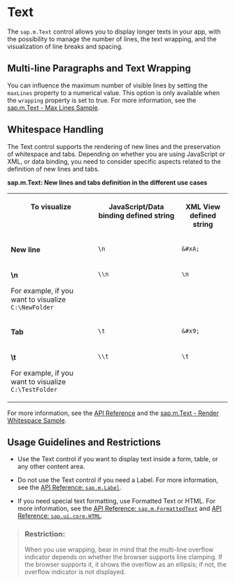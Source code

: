<!-- loiof94deb45de184a3a87850b75d610d9c0 -->

# Text

The `sap.m.Text` control allows you to display longer texts in your app, with the possibility to manage the number of lines, the text wrapping, and the visualization of line breaks and spacing.



<a name="loiof94deb45de184a3a87850b75d610d9c0__section_odw_ffn_xdb"/>

## Multi-line Paragraphs and Text Wrapping

You can influence the maximum number of visible lines by setting the `maxLines` property to a numerical value. This option is only available when the `wrapping` property is set to true. For more information, see the [sap.m.Text - Max Lines Sample](https://ui5.sap.com/#/sample/sap.m.sample.TextMaxLines/preview). 



<a name="loiof94deb45de184a3a87850b75d610d9c0__section_xgk_hfn_xdb"/>

## Whitespace Handling

The Text control supports the rendering of new lines and the preservation of whitespace and tabs. Depending on whether you are using JavaScript or XML, or data binding, you need to consider specific aspects related to the definition of new lines and tabs.

**sap.m.Text: New lines and tabs definition in the different use cases**


<table>
<tr>
<th valign="top">

To visualize

</th>
<th valign="top">

JavaScript/Data binding defined string

</th>
<th valign="top">

XML View defined string

</th>
</tr>
<tr>
<td valign="top">

**New line** 

</td>
<td valign="top">

`\n` 

</td>
<td valign="top">

`&#xA;` 

</td>
</tr>
<tr>
<td valign="top">

**\\n**

For example, if you want to visualize `C:\NewFolder`

</td>
<td valign="top">

`\\n` 

</td>
<td valign="top">

`\n` 

</td>
</tr>
<tr>
<td valign="top">

**Tab** 

</td>
<td valign="top">

`\t` 

</td>
<td valign="top">

`&#x9;` 

</td>
</tr>
<tr>
<td valign="top">

**\\t**

For example, if you want to visualize `C:\TestFolder`

</td>
<td valign="top">

`\\t` 

</td>
<td valign="top">

`\t` 

</td>
</tr>
</table>

For more information, see the [API Reference](https://ui5.sap.com/#/api/sap.m.Text) and the [sap.m.Text - Render Whitespace Sample](https://ui5.sap.com/#/sample/sap.m.sample.TextRenderWhitespace/preview). 



<a name="loiof94deb45de184a3a87850b75d610d9c0__section_qr2_lhn_xdb"/>

## Usage Guidelines and Restrictions

-   Use the Text control if you want to display text inside a form, table, or any other content area.

-   Do not use the Text control if you need a Label. For more information, see the [API Reference: `sap.m.Label`](https://ui5.sap.com/#/api/sap.m.Label). 

-   If you need special text formatting, use Formatted Text or HTML. For more information, see the [API Reference: `sap.m.FormattedText`](https://ui5.sap.com/#/api/sap.m.FormattedText) and [API Reference: `sap.ui.core.HTML`](https://ui5.sap.com/#/api/sap.ui.core.HTML). 


> ### Restriction:  
> When you use wrapping, bear in mind that the multi-line overflow indicator depends on whether the browser supports line clamping. If the browser supports it, it shows the overflow as an ellipsis; if not, the overflow indicator is not displayed.

